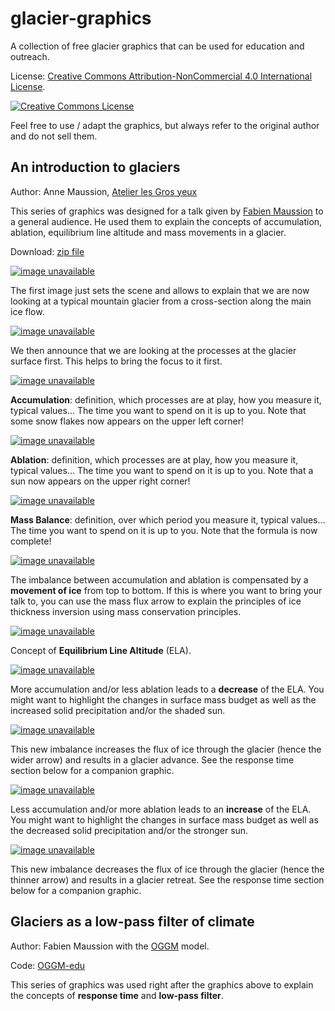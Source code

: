 # glacier-graphics

A collection of free glacier graphics that can be used for education and
outreach.


License: [Creative Commons Attribution-NonCommercial 4.0 International License](http://creativecommons.org/licenses/by-nc/4.0/).

<a rel="license" href="http://creativecommons.org/licenses/by-nc/4.0/"><img alt="Creative Commons License" style="border-width:0" src="https://i.creativecommons.org/l/by-nc/4.0/88x31.png" /></a><br />

Feel free to use / adapt the graphics, but always refer to the original author
and do not sell them.

## An introduction to glaciers

Author: Anne Maussion, [Atelier les Gros yeux](http://atelierlesgrosyeux.com/)

This series of graphics was designed for a talk given by
[Fabien Maussion](https://fabienmaussion.info/) to a general audience. He used
them to explain the concepts of accumulation, ablation, equilibrium line
altitude and mass movements in a glacier.

Download: [zip file](/glacier_intro/glacier_intro.zip)

[![image unavailable](/glacier_intro/thumbnails/glacier_01.png)](/glacier_intro/png/glacier_01.png)

The first image just sets the scene and allows to explain that we are now
looking at a typical mountain glacier from a cross-section along the main
ice flow.

[![image unavailable](/glacier_intro/thumbnails/glacier_02.png)](/glacier_intro/png/glacier_02.png)

We then announce that we are looking at the processes at the glacier surface
first. This helps to bring the focus to it first.

[![image unavailable](/glacier_intro/thumbnails/glacier_03.png)](/glacier_intro/png/glacier_03.png)

**Accumulation**: definition, which processes are at play, how you measure it,
typical values...
The time you want to spend on it is up to you. Note that some snow flakes
now appears on the upper left corner!

[![image unavailable](/glacier_intro/thumbnails/glacier_04.png)](/glacier_intro/png/glacier_04.png)

**Ablation**: definition, which processes are at play, how you measure it,
typical values...
The time you want to spend on it is up to you. Note that a sun
now appears on the upper right corner!

[![image unavailable](/glacier_intro/thumbnails/glacier_05.png)](/glacier_intro/png/glacier_05.png)

**Mass Balance**: definition, over which period you measure it,
typical values...
The time you want to spend on it is up to you. Note that the formula is now
complete!

[![image unavailable](/glacier_intro/thumbnails/glacier_06.png)](/glacier_intro/png/glacier_06.png)

The imbalance between accumulation and ablation is
compensated by a **movement of ice** from top to bottom. If this is where you
want to bring your talk to, you can use the mass flux arrow to explain the
principles of ice thickness inversion using mass conservation principles.

[![image unavailable](/glacier_intro/thumbnails/glacier_07.png)](/glacier_intro/png/glacier_07.png)

Concept of **Equilibrium Line Altitude** (ELA).

[![image unavailable](/glacier_intro/thumbnails/glacier_08.png)](/glacier_intro/png/glacier_08.png)

More accumulation and/or less ablation leads to a **decrease** of the ELA. You
might want to highlight the changes in surface mass budget as well as the
increased solid precipitation and/or the shaded sun.

[![image unavailable](/glacier_intro/thumbnails/glacier_09.png)](/glacier_intro/png/glacier_09.png)

This new imbalance increases the flux of ice through the glacier (hence the
wider arrow) and results in a glacier advance. See the response time section
below for a companion graphic.

[![image unavailable](/glacier_intro/thumbnails/glacier_10.png)](/glacier_intro/png/glacier_10.png)

Less accumulation and/or more ablation leads to an **increase** of the ELA. You
might want to highlight the changes in surface mass budget as well as the
decreased solid precipitation and/or the stronger sun.

[![image unavailable](/glacier_intro/thumbnails/glacier_11.png)](/glacier_intro/png/glacier_11.png)

This new imbalance decreases the flux of ice through the glacier (hence the
thinner arrow) and results in a glacier retreat. See the response time section
below for a companion graphic.

## Glaciers as a low-pass filter of climate

Author: Fabien Maussion with the [OGGM](http://oggm.org) model.

Code: [OGGM-edu](https://github.com/OGGM/oggm-edu)

This series of graphics was used right after the graphics above to explain
the concepts of **response time** and **low-pass filter**.
